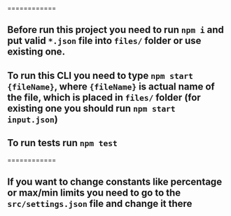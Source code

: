 ============

## Before run this project you need to run `npm i` and put valid `*.json` file into `files/` folder or use existing one.  

## To run this CLI you need to type `npm start {fileName}`, where `{fileName}` is actual name of the file, which is placed in `files/` folder (for existing one you should run `npm start input.json`)

## To run tests run `npm test`
============

## If you want to change constants like percentage or max/min limits you need to go to the `src/settings.json` file and change it there